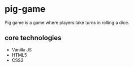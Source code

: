 # pig-game
Pig game is a game where players take turns in rolling a dice.

## core technologies
* Vanilla JS
* HTML5
* CSS3
